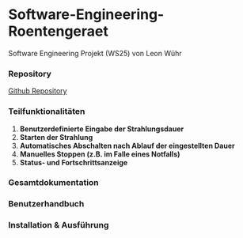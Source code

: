 # Software-Engineering-Roentengeraet
Software Engineering Projekt (WS25)
von Leon Wühr

### Repository
[Github Repository](https://github.com/Lxon2411/Software-Engineering-Roentengeraet)

### Teilfunktionalitäten
1. **Benutzerdefinierte Eingabe der Strahlungsdauer**
2. **Starten der Strahlung**
3. **Automatisches Abschalten nach Ablauf der eingestellten Dauer**
4. **Manuelles Stoppen (z.B. im Falle eines Notfalls)**
5. **Status- und Fortschrittsanzeige**

### Gesamtdokumentation

### Benutzerhandbuch

### Installation & Ausführung
